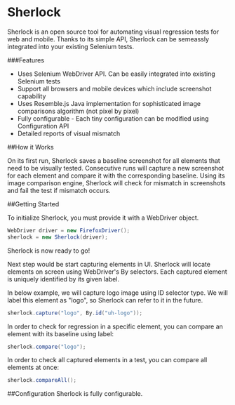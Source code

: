 # Sherlock

Sherlock is an open source tool for automating visual regression tests for web and mobile. Thanks to its simple API, Sherlock can be semeassly integrated into your existing Selenium tests.

###Features
- Uses Selenium WebDriver API. Can be easily integrated into existing Selenium tests
- Support all browsers and mobile devices which include screenshot capability
- Uses Resemble.js Java implementation for sophisticated image comparisons algorithm (not pixel by pixel)
- Fully configurable - Each tiny configuration can be modified using Configuration API
- Detailed reports of visual mismatch

##How it Works

On its first run, Sherlock saves a baseline screenshot for all elements that need to be visually tested. Consecutive runs will capture a new screenshot for each element and compare it with the corresponding baseline.
Using its image comparison engine, Sherlock will check for mismatch in screenshots and fail the test if mismatch occurs.

##Getting Started

To initialize Sherlock, you must provide it with a WebDriver object.

``` java
WebDriver driver = new FirefoxDriver();
sherlock = new Sherlock(driver);
```

Sherlock is now ready to go! 

Next step would be start capturing elements in UI. Sherlock will locate elements on screen using WebDriver's By selectors. Each captured element is uniquely identified by its given label. 

In below example, we will capture logo image using ID selector type. We will label this element as "logo", so Sherlock can refer to it in the future.

``` java
sherlock.capture("logo", By.id("uh-logo"));
```

In order to check for regression in a specific element, you can compare an element with its baseline using label:

``` java
sherlock.compare("logo");
```

In order to check all captured elements in a test, you can compare all elements at once:

``` java
sherlock.compareAll();
```

##Configuration
Sherlock is fully configurable.
